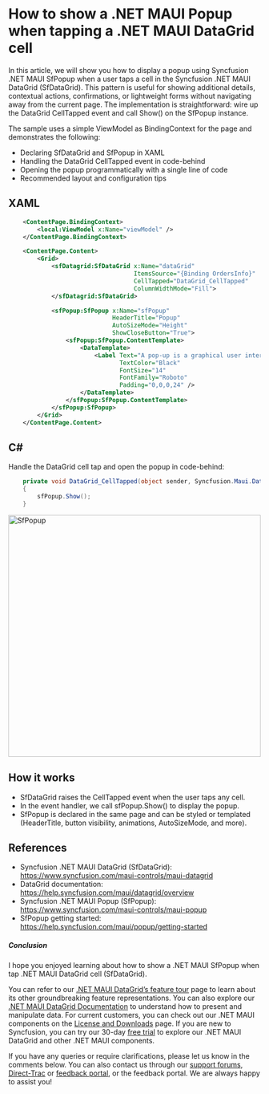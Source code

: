 # How to show a .NET MAUI Popup when tapping a .NET MAUI DataGrid cell
In this article, we will show you how to display a popup using Syncfusion .NET MAUI SfPopup when a user taps a cell in the Syncfusion .NET MAUI DataGrid (SfDataGrid). This pattern is useful for showing additional details, contextual actions, confirmations, or lightweight forms without navigating away from the current page. The implementation is straightforward: wire up the DataGrid CellTapped event and call Show() on the SfPopup instance.

The sample uses a simple ViewModel as BindingContext for the page and demonstrates the following:
- Declaring SfDataGrid and SfPopup in XAML
- Handling the DataGrid CellTapped event in code-behind
- Opening the popup programmatically with a single line of code
- Recommended layout and configuration tips

## XAML
```xml
    <ContentPage.BindingContext>
        <local:ViewModel x:Name="viewModel" />
    </ContentPage.BindingContext>

    <ContentPage.Content>
        <Grid>
            <sfDatagrid:SfDataGrid x:Name="dataGrid"
                                   ItemsSource="{Binding OrdersInfo}"
                                   CellTapped="DataGrid_CellTapped"
                                   ColumnWidthMode="Fill">
            </sfDatagrid:SfDataGrid>

            <sfPopup:SfPopup x:Name="sfPopup" 
                             HeaderTitle="Popup" 
                             AutoSizeMode="Height"
                             ShowCloseButton="True">
                <sfPopup:SfPopup.ContentTemplate>
                    <DataTemplate>
                        <Label Text="A pop-up is a graphical user interface display area that suddenly appears in the foreground of the visual interface. Pop-up can be initiated by single or double tap or can simply be timed to occur. A pop-up window should be smaller than the background window or interface; otherwise, its a replacement interface."                               
                               TextColor="Black" 
                               FontSize="14" 
                               FontFamily="Roboto" 
                               Padding="0,0,0,24" />
                    </DataTemplate>
                </sfPopup:SfPopup.ContentTemplate>
            </sfPopup:SfPopup>
        </Grid>
    </ContentPage.Content>
```

## C#
Handle the DataGrid cell tap and open the popup in code-behind:
```csharp
	private void DataGrid_CellTapped(object sender, Syncfusion.Maui.DataGrid.DataGridCellTappedEventArgs e)
	{
		sfPopup.Show();
	}
```
<img width="504" height="482" alt="SfPopup" src="https://github.com/user-attachments/assets/0783bba1-1d70-4ddd-a8b0-f7bd399bfb9b" />

## How it works
- SfDataGrid raises the CellTapped event when the user taps any cell.
- In the event handler, we call sfPopup.Show() to display the popup.
- SfPopup is declared in the same page and can be styled or templated (HeaderTitle, button visibility, animations, AutoSizeMode, and more).

## References
- Syncfusion .NET MAUI DataGrid (SfDataGrid): https://www.syncfusion.com/maui-controls/maui-datagrid
- DataGrid documentation: https://help.syncfusion.com/maui/datagrid/overview
- Syncfusion .NET MAUI Popup (SfPopup): https://www.syncfusion.com/maui-controls/maui-popup
- SfPopup getting started: https://help.syncfusion.com/maui/popup/getting-started

##### Conclusion
 
I hope you enjoyed learning about how to show a .NET MAUI SfPopup when tap .NET MAUI DataGrid cell (SfDataGrid).
 
You can refer to our [.NET MAUI DataGrid’s feature tour](https://www.syncfusion.com/maui-controls/maui-datagrid) page to learn about its other groundbreaking feature representations. You can also explore our [.NET MAUI DataGrid Documentation](https://help.syncfusion.com/maui/datagrid/getting-started) to understand how to present and manipulate data. 
For current customers, you can check out our .NET MAUI components on the [License and Downloads](https://www.syncfusion.com/sales/teamlicense) page. If you are new to Syncfusion, you can try our 30-day [free trial](https://www.syncfusion.com/downloads/maui) to explore our .NET MAUI DataGrid and other .NET MAUI components.
 
If you have any queries or require clarifications, please let us know in the comments below. You can also contact us through our [support forums](https://www.syncfusion.com/forums), [Direct-Trac](https://support.syncfusion.com/create) or [feedback portal](https://www.syncfusion.com/feedback/maui?control=sfdatagrid), or the feedback portal. We are always happy to assist you!
